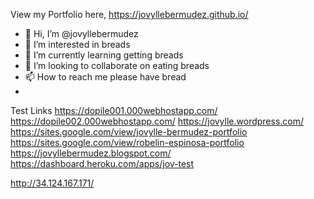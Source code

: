  View my Portfolio here, https://jovyllebermudez.github.io/

- 👋 Hi, I’m @jovyllebermudez
- 👀 I’m interested in breads
- 🌱 I’m currently learning getting breads
- 💞️ I’m looking to collaborate on eating breads
- 📫 How to reach me please have bread
- 
Test Links
https://dopile001.000webhostapp.com/
https://dopile002.000webhostapp.com/
https://jovylle.wordpress.com/
https://sites.google.com/view/jovylle-bermudez-portfolio
https://sites.google.com/view/robelin-espinosa-portfolio
https://jovyllebermudez.blogspot.com/
https://dashboard.heroku.com/apps/jov-test

http://34.124.167.171/
<!---
jovyllebermudez/jovyllebermudez is a ✨ special ✨ repository because its `README.md` (this file) appears on your GitHub profile.
You can click the Preview link to take a look at your changes.
--->
